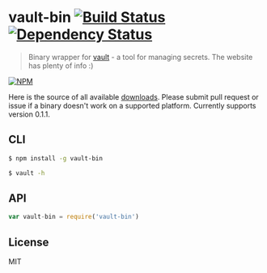 # vault-bin [![Build Status](https://img.shields.io/travis/RnbWd/vault-bin.svg?style=flat-square)](https://travis-ci.org/RnbWd/vault-bin)[![Dependency Status](https://img.shields.io/david/rnbwd/vault-bin.svg?style=flat-square)](https://david-dm.org/rnbwd/vault-bin)

> Binary wrapper for [vault](https://www.vaultproject.io/) - a tool for managing secrets. The website has plenty of info :)

[![NPM](https://nodei.co/npm/vault-bin.png?downloads=true)](https://nodei.co/npm/vault-bin/)

Here is the source of all available [downloads](https://www.vaultproject.io/downloads.html). Please submit pull request or issue if a binary doesn't work on a supported platform. Currently supports version 0.1.1.

## CLI

```bash
$ npm install -g vault-bin
```
```bash
$ vault -h
```

## API

``` js
var vault-bin = require('vault-bin')
```

## License

MIT
